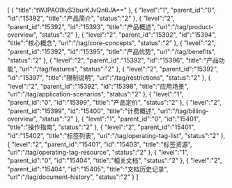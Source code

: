 [
	{
		"title":"tWJPAO9lvS3burKJvQn6JA=="
	},
	{
		"level":"1",
		"parent_id":"0",
		"id":"15392",
		"title":"产品简介",
		"status":"2"
	},
	{
		"level":"2",
		"parent_id":"15392",
		"id":"15393",
		"title":"产品概述",
		"url":"/tag/product-overview",
		"status":"2"
	},
	{
		"level":"2",
		"parent_id":"15392",
		"id":"15394",
		"title":"核心概念",
		"url":"/tag/core-concepts",
		"status":"2"
	},
	{
		"level":"2",
		"parent_id":"15392",
		"id":"15395",
		"title":"产品优势",
		"url":"/tag/benefits",
		"status":"2"
	},
	{
		"level":"2",
		"parent_id":"15392",
		"id":"15396",
		"title":"产品功能",
		"url":"/tag/features",
		"status":"2"
	},
	{
		"level":"2",
		"parent_id":"15392",
		"id":"15397",
		"title":"限制说明",
		"url":"/tag/restrictions",
		"status":"2"
	},
	{
		"level":"2",
		"parent_id":"15392",
		"id":"15398",
		"title":"应用场景",
		"url":"/tag/application-scenarios",
		"status":"2"
	},
	{
		"level":"1",
		"parent_id":"0",
		"id":"15399",
		"title":"产品定价",
		"status":"2"
	},
	{
		"level":"2",
		"parent_id":"15399",
		"id":"15400",
		"title":"计费概述",
		"url":"/tag/billing-overview",
		"status":"2"
	},
	{
		"level":"1",
		"parent_id":"0",
		"id":"15401",
		"title":"操作指南",
		"status":"2"
	},
	{
		"level":"2",
		"parent_id":"15401",
		"id":"15402",
		"title":"标签列表",
		"url":"/tag/operating-tag-list",
		"status":"2"
	},
	{
		"level":"2",
		"parent_id":"15401",
		"id":"15403",
		"title":"标签资源",
		"url":"/tag/operating-tag-resource",
		"status":"2"
	},
	{
		"level":"1",
		"parent_id":"0",
		"id":"15404",
		"title":"相关文档",
		"status":"2"
	},
	{
		"level":"2",
		"parent_id":"15404",
		"id":"15405",
		"title":"文档历史记录",
		"url":"/tag/document-history",
		"status":"2"
	}
]